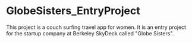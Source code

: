 # GlobeSisters_EntryProject
This project is a couch surfing travel app for women. It is an entry project for the startup company at Berkeley SkyDeck called "Globe Sisters".
